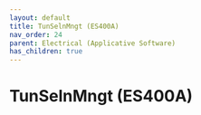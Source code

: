 ```yaml
---
layout: default
title: TunSelnMngt (ES400A)
nav_order: 24
parent: Electrical (Applicative Software)
has_children: true
---
```

# TunSelnMngt (ES400A)
